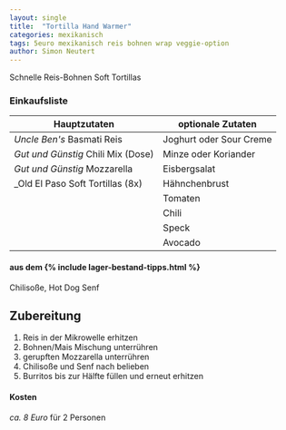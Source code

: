```yaml
---
layout: single
title:  "Tortilla Hand Warmer"
categories: mexikanisch
tags: 5euro mexikanisch reis bohnen wrap veggie-option
author: Simon Neutert
---
```


Schnelle Reis-Bohnen Soft Tortillas

### Einkaufsliste

| Hauptzutaten | optionale Zutaten |
|---|---|
| _Uncle Ben's_ Basmati Reis | Joghurt oder Sour Creme |
| _Gut und Günstig_ Chili Mix (Dose) | Minze oder Koriander |
| _Gut und Günstig_ Mozzarella | Eisbergsalat |
| _Old El Paso Soft Tortillas (8x) | Hähnchenbrust |
| |Tomaten |
| |Chili |
| |Speck |
| |Avocado |

#### aus dem {% include lager-bestand-tipps.html %}

Chilisoße, Hot Dog Senf

## Zubereitung

1. Reis in der Mikrowelle erhitzen
2. Bohnen/Mais Mischung unterrühren
3. gerupften Mozzarella unterrühren
4. Chilisoße und Senf nach belieben
5. Burritos bis zur Hälfte füllen und erneut erhitzen

#### Kosten

_ca. 8 Euro_ für 2 Personen
